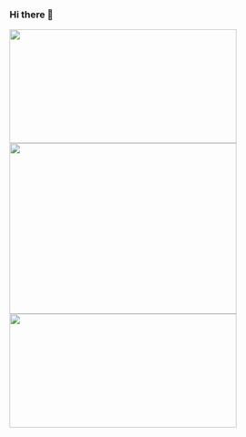 ### Hi there 👋

<!--
**iamsad5566/iamsad5566** is a ✨ _special_ ✨ repository because its `README.md` (this file) appears on your GitHub profile.

Here are some ideas to get you started:

- 🔭 I’m currently working on ...
- 🌱 I’m currently learning ...
- 👯 I’m looking to collaborate on ...
- 🤔 I’m looking for help with ...
- 💬 Ask me about ...
- 📫 How to reach me: ...
- 😄 Pronouns: ...
- ⚡ Fun fact: ...
-->


<img align="center" width="400" height="200" src="https://streak-stats.demolab.com?user=iamsad5566&theme=dark">
<img align="center" width="400" height="300" src="https://github-readme-stats-livid-omega-86.vercel.app/api/top-langs/?username=iamsad5566&layout=compact">
<img align="center" width="400" height="200" src="https://github-readme-stats-livid-omega-86.vercel.app/api?username=iamsad5566&show_icons=true&theme=dracula">


